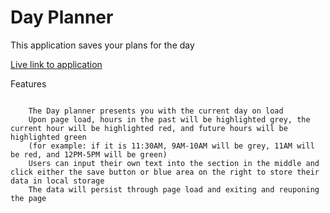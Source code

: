 # Day Planner

This application saves your plans for the day

[Live link to application](https://jacksonnorris.github.io/bc-day-planner/)

Features

```

    The Day planner presents you with the current day on load
    Upon page load, hours in the past will be highlighted grey, the current hour will be highlighted red, and future hours will be highlighted green
    (for example: if it is 11:30AM, 9AM-10AM will be grey, 11AM will be red, and 12PM-5PM will be green)
    Users can input their own text into the section in the middle and click either the save button or blue area on the right to store their data in local storage
    The data will persist through page load and exiting and reuponing the page

```
